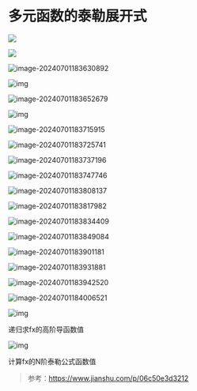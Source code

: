 # 多元函数的泰勒展开式

![](media/asdg.png)

![](media/asdg1.png)

![image-20240701183630892](media/image-20240701183630892.png)

![img](media/8576381-02135acffd23603b.png)

![image-20240701183652679](media/image-20240701183652679.png)

![img](media/8576381-8cb69c7d91f1a481.png)

![image-20240701183715915](media/image-20240701183715915.png)

![image-20240701183725741](media/image-20240701183725741.png)

![image-20240701183737196](media/image-20240701183737196.png)

![image-20240701183747746](media/image-20240701183747746.png)

![image-20240701183808137](media/image-20240701183808137.png)

![image-20240701183817982](media/image-20240701183817982.png)

![image-20240701183834409](media/image-20240701183834409.png)

![image-20240701183849084](media/image-20240701183849084.png)

![image-20240701183901181](media/image-20240701183901181.png)

![image-20240701183931881](media/image-20240701183931881.png)

![image-20240701183942520](media/image-20240701183942520.png)

![image-20240701184006521](media/image-20240701184006521.png)

![img](media/8576381-e21b08ec5255fed0.png)

递归求fx的高阶导函数值

![img](media/8576381-b89d5e7ae7f1aaa9.png)

计算fx的N阶泰勒公式函数值

> 参考：https://www.jianshu.com/p/06c50e3d3212

